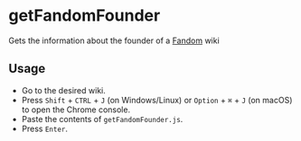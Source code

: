 # getFandomFounder

Gets the information about the founder of a [Fandom](https://fandom.com) wiki

## Usage

* Go to the desired wiki.
* Press `Shift` + `CTRL` + `J` (on Windows/Linux) or `Option` + `⌘` + `J` (on macOS) to open the Chrome console.
* Paste the contents of `getFandomFounder.js`.
* Press `Enter`. 